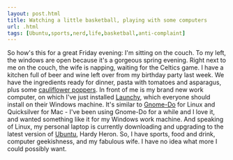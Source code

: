 ```yaml
---
layout: post.html
title: Watching a little basketball, playing with some computers
url: .html
tags: [Ubuntu,sports,nerd,life,basketball,anti-complaint]
---
```

So how's this for a great Friday evening: I'm sitting on the couch. To my left, the windows are open because it's a gorgeous spring evening. Right next to me on the couch, the wife is napping, waiting for the Celtics game. I have a kitchen full of beer and wine left over from my birthday party last week. We have the ingredients ready for dinner, pasta with tomatoes and asparagus, plus some [cauliflower poppers](http://vegweb.com/index.php?topic=18457.0). In front of me is my brand new work computer, on which I've just installed [Launchy](http://www.launchy.net/), which everyone should install on their Windows machine. It's similar to [Gnome-Do](http://do.davebsd.com/) for Linux and Quicksilver for Mac - I've been using Gnome-Do for a while and I love it, and wanted something like it for my Windows work machine. And speaking of Linux, my personal laptop is currently downloading and upgrading to the latest version of [Ubuntu](http://www.ubuntu.com), Hardy Heron. So, I have sports, food and drink, computer geekishness, and my fabulous wife. I have no idea what more I could possibly want.
